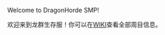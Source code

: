 Welcome to DragonHorde SMP!

欢迎来到龙群生存服！你可以在[WIKI](https://github.com/DragonHordeSMP/.github/wiki)查看全部周目信息。
